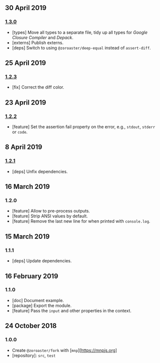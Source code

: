 ## 30 April 2019

### [1.3.0](https://github.com/contexttesting/fork/compare/v1.2.3...v1.3.0)

- [types] Move all types to a separate file, tidy up all types for _Google Closure Compiler_ and _Depack_.
- [externs] Publish externs.
- [deps] Switch to using `@zoroaster/deep-equal` instead of `assert-diff`.

## 25 April 2019

### [1.2.3](https://github.com/contexttesting/fork/compare/v1.2.2...v1.2.3)

- [fix] Correct the diff color.

## 23 April 2019

### [1.2.2](https://github.com/contexttesting/fork/compare/v1.2.1...v1.2.2)

- [feature] Set the assertion fail property on the error, e.g., `stdout`, `stderr` or `code`.

## 8 April 2019

### [1.2.1](https://github.com/contexttesting/fork/compare/v1.2.0...v1.2.1)

- [deps] Unfix dependencies.

## 16 March 2019

### 1.2.0

- [feature] Allow to pre-process outputs.
- [feature] Strip ANSI values by default.
- [feature] Remove the last new line for when printed with `console.log`.

## 15 March 2019

### 1.1.1

- [deps] Update dependencies.

## 16 February 2019

### 1.1.0

- [doc] Document example.
- [package] Export the module.
- [feature] Pass the `input` and other properties in the context.

## 24 October 2018

### 1.0.0

- Create `@zoroaster/fork` with [`mnp`][https://mnpjs.org]
- [repository]: `src`, `test`
